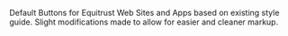 Default Buttons for Equitrust Web Sites and Apps based on existing style guide. Slight modifications made to allow for easier and cleaner markup. 